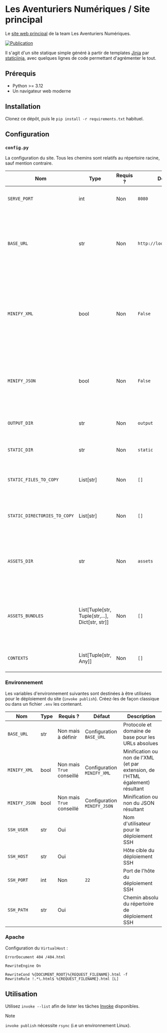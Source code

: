 # Les Aventuriers Numériques / Site principal

Le [site web principal](https://team-lan.org/) de la team Les Aventuriers Numériques.

[![Publication](https://github.com/Les-Aventuriers-Numeriques/team-lan.org/actions/workflows/publish.yml/badge.svg)](https://github.com/Les-Aventuriers-Numeriques/team-lan.org/actions/workflows/publish.yml)

Il s'agit d'un site statique simple généré à partir de templates [Jinja](https://jinja.palletsprojects.com/en/3.1.x/) par
[staticjinja](https://staticjinja.readthedocs.io/en/stable/index.html), avec quelques lignes de code permettant d'agrémenter
le tout.

## Prérequis

  - Python >= 3.12
  - Un navigateur web moderne

## Installation

Clonez ce dépôt, puis le `pip install -r requirements.txt` habituel.

## Configuration

### `config.py`

La configuration du site. Tous les chemins sont relatifs au répertoire racine, sauf mention contraire.

| Nom                          | Type                                            | Requis ? | Défaut                   | Description                                                                                                                                                                        |
|------------------------------|-------------------------------------------------|----------|--------------------------|------------------------------------------------------------------------------------------------------------------------------------------------------------------------------------|
| `SERVE_PORT`                 | int                                             | Non      | `8080`                   | Le port d'écoute du serveur HTTP lancé par `invoke serve`                                                                                                                          |
| `BASE_URL`                   | str                                             | Non      | `http://localhost:8080/` | Protocole et domaine de base pour les URLs absolues. La variable d'environnement associée est prioritaire lorsqu'elle est définie                                                  |
| `MINIFY_XML`                 | bool                                            | Non      | `False`                  | Minification ou non de l'XML (et par extension, de l'HTML également) résultant. La variable d'environnement associée est prioritaire lorsqu'elle est définie                       |
| `MINIFY_JSON`                | bool                                            | Non      | `False`                  | Minification ou non du JSON résultant. La variable d'environnement associée est prioritaire lorsqu'elle est définie                                                                |
| `OUTPUT_DIR`                 | str                                             | Non      | `output`                 | Le répertoire dans lequel le site rendu sera enregistré                                                                                                                            |
| `STATIC_DIR`                 | str                                             | Non      | `static`                 | Le répertoire contenant tous les fichiers statiques                                                                                                                                |
| `STATIC_FILES_TO_COPY`       | List[str]                                       | Non      | `[]`                     | La liste des fichiers statiques à copier (relatif à `STATIC_DIR`)                                                                                                                  |
| `STATIC_DIRECTORIES_TO_COPY` | List[str]                                       | Non      | `[]`                     | La liste des répertoires de fichiers statiques à copier (relatif à `STATIC_DIR`)                                                                                                   |
| `ASSETS_DIR`                 | str                                             | Non      | `assets`                 | Le répertoire contenant les fichiers qui nécessitent un traitement préalable afin d'être utilisés par le site rendu                                                                |
| `ASSETS_BUNDLES`             | List[Tuple[str, Tuple[str,...], Dict[str, str]] | Non      | `[]`                     | Les bundles [webassets](https://webassets.readthedocs.io/en/latest/) à utiliser dans les templates (les sources sont relatives à `ASSETS_DIR`, et les destinations à `OUTPUT_DIR`) |
| `CONTEXTS`                   | List[Tuple[str, Any]]                           | Non      | `[]`                     | Liste de [contextes staticjinja](https://staticjinja.readthedocs.io/en/stable/user/advanced.html#loading-data) à utiliser                                                          |

### Environnement

Les variables d'environnement suivantes sont destinées à être utilisées pour le déploiement du site (`invoke publish`).
Créez-les de façon classique ou dans un fichier `.env` les contenant.

| Nom           | Type | Requis ?                  | Défaut                      | Description                                                                    |
|---------------|------|---------------------------|-----------------------------|--------------------------------------------------------------------------------|
| `BASE_URL`    | str  | Non mais à définir        | Configuration `BASE_URL`    | Protocole et domaine de base pour les URLs absolues                            |
| `MINIFY_XML`  | bool | Non mais `True` conseillé | Configuration `MINIFY_XML`  | Minification ou non de l'XML (et par extension, de l'HTML également) résultant |
| `MINIFY_JSON` | bool | Non mais `True` conseillé | Configuration `MINIFY_JSON` | Minification ou non du JSON résultant                                          |
| `SSH_USER`    | str  | Oui                       |                             | Nom d'utilisateur pour le déploiement SSH                                      |
| `SSH_HOST`    | str  | Oui                       |                             | Hôte cible du déploiement SSH                                                  |
| `SSH_PORT`    | int  | Non                       | `22`                        | Port de l'hôte du déploiement SSH                                              |
| `SSH_PATH`    | str  | Oui                       |                             | Chemin absolu du répertoire de déploiement SSH                                 |

### Apache

Configuration du `VirtualHost` :

```apacheconf
ErrorDocument 404 /404.html

RewriteEngine On

RewriteCond %{DOCUMENT_ROOT}%{REQUEST_FILENAME}.html -f
RewriteRule !.*\.html$ %{REQUEST_FILENAME}.html [L]
```

## Utilisation

Utilisez `invoke --list` afin de lister les tâches [Invoke](https://www.pyinvoke.org/) disponibles.

> [!NOTE]
> `invoke publish` nécessite `rsync` (i.e un environnement Linux).